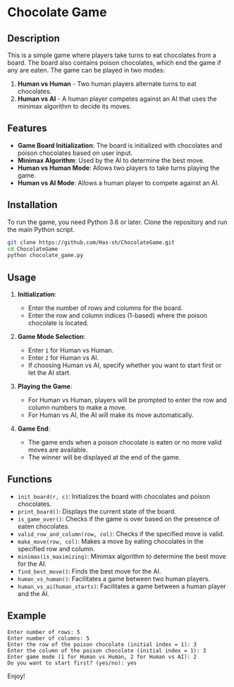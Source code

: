 # Chocolate Game

## Description

This is a simple game where players take turns to eat chocolates from a board. The board also contains poison chocolates, which end the game if any are eaten. The game can be played in two modes:

1. **Human vs Human** - Two human players alternate turns to eat chocolates.
2. **Human vs AI** - A human player competes against an AI that uses the minimax algorithm to decide its moves.

## Features

- **Game Board Initialization**: The board is initialized with chocolates and poison chocolates based on user input.
- **Minimax Algorithm**: Used by the AI to determine the best move.
- **Human vs Human Mode**: Allows two players to take turns playing the game.
- **Human vs AI Mode**: Allows a human player to compete against an AI.

## Installation

To run the game, you need Python 3.6 or later. Clone the repository and run the main Python script.

```bash
git clone https://github.com/Has-sh/ChocolateGame.git
cd ChocolateGame
python chocolate_game.py
```

## Usage

1. **Initialization**:
   - Enter the number of rows and columns for the board.
   - Enter the row and column indices (1-based) where the poison chocolate is located.

2. **Game Mode Selection**:
   - Enter `1` for Human vs Human.
   - Enter `2` for Human vs AI.
   - If choosing Human vs AI, specify whether you want to start first or let the AI start.

3. **Playing the Game**:
   - For Human vs Human, players will be prompted to enter the row and column numbers to make a move.
   - For Human vs AI, the AI will make its move automatically.

4. **Game End**:
   - The game ends when a poison chocolate is eaten or no more valid moves are available.
   - The winner will be displayed at the end of the game.

## Functions

- `init_board(r, c)`: Initializes the board with chocolates and poison chocolates.
- `print_board()`: Displays the current state of the board.
- `is_game_over()`: Checks if the game is over based on the presence of eaten chocolates.
- `valid_row_and_column(row, col)`: Checks if the specified move is valid.
- `make_move(row, col)`: Makes a move by eating chocolates in the specified row and column.
- `minimax(is_maximizing)`: Minimax algorithm to determine the best move for the AI.
- `find_best_move()`: Finds the best move for the AI.
- `human_vs_human()`: Facilitates a game between two human players.
- `human_vs_ai(human_starts)`: Facilitates a game between a human player and the AI.

## Example

```
Enter number of rows: 5
Enter number of columns: 5
Enter the row of the poison chocolate (initial index = 1): 3
Enter the column of the poison chocolate (initial index = 1): 3
Enter game mode (1 for Human vs Human, 2 for Human vs AI): 2
Do you want to start first? (yes/no): yes
```

Enjoy!
